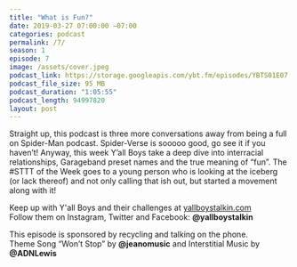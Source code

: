 ```yaml
---
title: "What is Fun?"
date: 2019-03-27 07:00:00 −07:00
categories: podcast
permalink: /7/
season: 1
episode: 7
image: /assets/cover.jpeg
podcast_link: https://storage.googleapis.com/ybt.fm/episodes/YBTS01E07.mp3
podcast_file_size: 95 MB
podcast_duration: "1:05:55"
podcast_length: 94997820
layout: post
---
```


Straight up, this podcast is three more conversations away from being a full on Spider-Man podcast. Spider-Verse is sooooo good, go see it if you haven’t! Anyway, this week Y’all Boys take a deep dive into interracial relationships, Garageband preset names and the true meaning of “fun”. The #STTT of the Week goes to a young person who is looking at the iceberg (or lack thereof) and not only calling that ish out, but started a movement along with it! 

Keep up with Y'all Boys and their challenges at [yallboystalkin.com](https://yallboystalkin.com)
<br>Follow them on Instagram, Twitter and Facebook: **@yallboystalkin**

This episode is sponsored by recycling and talking on the phone. 
<br>Theme Song “Won’t Stop” by **@jeanomusic** and Interstitial Music by **@ADNLewis**